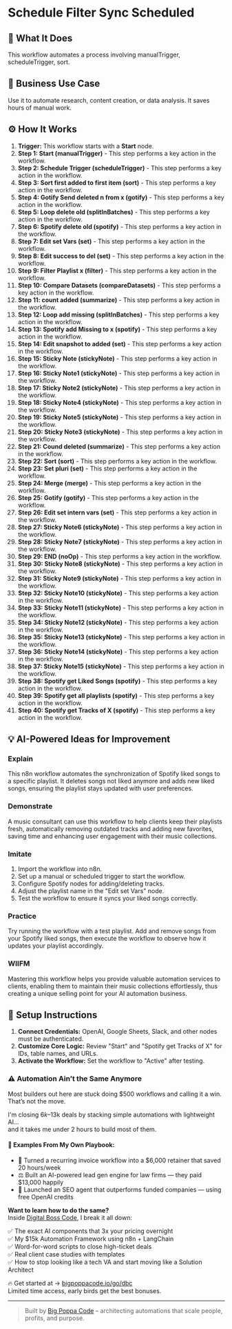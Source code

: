 # Schedule Filter Sync Scheduled

## 🚀 What It Does
This workflow automates a process involving manualTrigger, scheduleTrigger, sort.

## 💼 Business Use Case
Use it to automate research, content creation, or data analysis. It saves hours of manual work.

## ⚙️ How It Works
1.  **Trigger:** This workflow starts with a **Start** node.
2. **Step 1: Start (manualTrigger)** - This step performs a key action in the workflow.
3. **Step 2: Schedule Trigger (scheduleTrigger)** - This step performs a key action in the workflow.
4. **Step 3: Sort first added to first item (sort)** - This step performs a key action in the workflow.
5. **Step 4: Gotify Send deleted n from x (gotify)** - This step performs a key action in the workflow.
6. **Step 5: Loop delete old (splitInBatches)** - This step performs a key action in the workflow.
7. **Step 6: Spotify delete old (spotify)** - This step performs a key action in the workflow.
8. **Step 7: Edit set Vars (set)** - This step performs a key action in the workflow.
9. **Step 8: Edit success to del (set)** - This step performs a key action in the workflow.
10. **Step 9: Filter Playlist x (filter)** - This step performs a key action in the workflow.
11. **Step 10: Compare Datasets (compareDatasets)** - This step performs a key action in the workflow.
12. **Step 11: count added (summarize)** - This step performs a key action in the workflow.
13. **Step 12: Loop add missing (splitInBatches)** - This step performs a key action in the workflow.
14. **Step 13: Spotify add Missing to x (spotify)** - This step performs a key action in the workflow.
15. **Step 14: Edit snapshot to added (set)** - This step performs a key action in the workflow.
16. **Step 15: Sticky Note (stickyNote)** - This step performs a key action in the workflow.
17. **Step 16: Sticky Note1 (stickyNote)** - This step performs a key action in the workflow.
18. **Step 17: Sticky Note2 (stickyNote)** - This step performs a key action in the workflow.
19. **Step 18: Sticky Note4 (stickyNote)** - This step performs a key action in the workflow.
20. **Step 19: Sticky Note5 (stickyNote)** - This step performs a key action in the workflow.
21. **Step 20: Sticky Note3 (stickyNote)** - This step performs a key action in the workflow.
22. **Step 21: Cound deleted (summarize)** - This step performs a key action in the workflow.
23. **Step 22: Sort (sort)** - This step performs a key action in the workflow.
24. **Step 23: Set pluri (set)** - This step performs a key action in the workflow.
25. **Step 24: Merge (merge)** - This step performs a key action in the workflow.
26. **Step 25: Gotify (gotify)** - This step performs a key action in the workflow.
27. **Step 26: Edit set intern vars (set)** - This step performs a key action in the workflow.
28. **Step 27: Sticky Note6 (stickyNote)** - This step performs a key action in the workflow.
29. **Step 28: Sticky Note7 (stickyNote)** - This step performs a key action in the workflow.
30. **Step 29: END (noOp)** - This step performs a key action in the workflow.
31. **Step 30: Sticky Note8 (stickyNote)** - This step performs a key action in the workflow.
32. **Step 31: Sticky Note9 (stickyNote)** - This step performs a key action in the workflow.
33. **Step 32: Sticky Note10 (stickyNote)** - This step performs a key action in the workflow.
34. **Step 33: Sticky Note11 (stickyNote)** - This step performs a key action in the workflow.
35. **Step 34: Sticky Note12 (stickyNote)** - This step performs a key action in the workflow.
36. **Step 35: Sticky Note13 (stickyNote)** - This step performs a key action in the workflow.
37. **Step 36: Sticky Note14 (stickyNote)** - This step performs a key action in the workflow.
38. **Step 37: Sticky Note15 (stickyNote)** - This step performs a key action in the workflow.
39. **Step 38: Spotify get Liked Songs (spotify)** - This step performs a key action in the workflow.
40. **Step 39: Spotify get all playlists (spotify)** - This step performs a key action in the workflow.
41. **Step 40: Spotify get Tracks of X (spotify)** - This step performs a key action in the workflow.

## 💡 AI-Powered Ideas for Improvement
### Explain
This n8n workflow automates the synchronization of Spotify liked songs to a specific playlist. It deletes songs not liked anymore and adds new liked songs, ensuring the playlist stays updated with user preferences.

### Demonstrate
A music consultant can use this workflow to help clients keep their playlists fresh, automatically removing outdated tracks and adding new favorites, saving time and enhancing user engagement with their music collections.

### Imitate
1. Import the workflow into n8n.
2. Set up a manual or scheduled trigger to start the workflow.
3. Configure Spotify nodes for adding/deleting tracks.
4. Adjust the playlist name in the "Edit set Vars" node.
5. Test the workflow to ensure it syncs your liked songs correctly.

### Practice
Try running the workflow with a test playlist. Add and remove songs from your Spotify liked songs, then execute the workflow to observe how it updates your playlist accordingly. 

### WIIFM
Mastering this workflow helps you provide valuable automation services to clients, enabling them to maintain their music collections effortlessly, thus creating a unique selling point for your AI automation business.

## 🔧 Setup Instructions
1. **Connect Credentials:** OpenAI, Google Sheets, Slack, and other nodes must be authenticated.
2. **Customize Core Logic:** Review "Start" and "Spotify get Tracks of X" for IDs, table names, and URLs.
3. **Activate the Workflow:** Set the workflow to "Active" after testing.

### ⚠️ Automation Ain’t the Same Anymore

Most builders out here are stuck doing $500 workflows and calling it a win.  
That’s not the move.  

I'm closing $6k–$13k deals by stacking simple automations with lightweight AI...  
and it takes me under 2 hours to build most of them.

#### 🧠 Examples From My Own Playbook:
- 🔁 Turned a recurring invoice workflow into a $6,000 retainer that saved 20 hours/week  
- ⚖️ Built an AI-powered lead gen engine for law firms — they paid $13,000 happily  
- 🚀 Launched an SEO agent that outperforms funded companies — using free OpenAI credits  

**Want to learn how to do the same?**  
Inside [Digital Boss Code](https://bigpoppacode.io/go/dbc), I break it all down:

✅ The exact AI components that 3x your pricing overnight  
✅ My $15k Automation Framework using n8n + LangChain  
✅ Word-for-word scripts to close high-ticket deals  
✅ Real client case studies with templates  
✅ How to stop looking like a tech VA and start moving like a Solution Architect  

🔥 Get started at → [bigpoppacode.io/go/dbc](https://bigpoppacode.io/go/dbc)  
Limited time access, early birds get the best bonuses.

---
> Built by [Big Poppa Code](https://bigpoppacode.io) – architecting automations that scale people, profits, and purpose.
